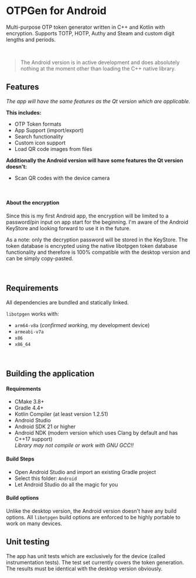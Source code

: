 # OTPGen for Android

Multi-purpose OTP token generator written in C++ and Kotlin with encryption.
Supports TOTP, HOTP, Authy and Steam and custom digit lengths and periods.

<br>

> The Android version is in active development and does absolutely nothing
> at the moment other than loading the C++ native library.

## Features

*The app will have the same features as the Qt version which are applicable.*

**This includes:**

 - OTP Token formats
 - App Support (import/export)
 - Search functionality
 - Custom icon support
 - Load QR code images from files

**Additionally the Android version will have some features the Qt version doesn't:**

 - Scan QR codes with the device camera

<br>

#### About the encryption

Since this is my first Android app, the encryption will be limited to a
password/pin input on app start for the beginning. I'm aware of the
Android KeyStore and looking forward to use it in the future.

As a note: only the decryption password will be stored in the KeyStore.
The token database is encrypted using the native libotpgen token database
functionality and therefore is 100% compatible with the desktop version and
can be simply copy-pasted.

<br>

## Requirements

All dependencies are bundled and statically linked.

`libotpgen` works with:

 - `arm64-v8a` (*confirmed working*, my development device)
 - `armeabi-v7a`
 - `x86`
 - `x86_64`

<br>

## Building the application

#### Requirements

 - CMake 3.8+
 - Gradle 4.4+
 - Kotlin Compiler (at least version 1.2.51)
 - Android Studio
 - Android SDK 21 or higher
 - Android NDK (modern version which uses Clang by default and has C++17 support) <br>
   *Library may not compile or work with GNU GCC!!*

#### Build Steps

 - Open Android Studio and import an existing Gradle project
 - Select this folder: `Android`
 - Let Android Studio do all the magic for you

#### Build options

Unlike the desktop version, the Android version doesn't have any build options.
All `libotpgen` build options are enforced to be highly portable to work on
many devices.

## Unit testing

The app has unit tests which are exclusively for the device (called instrumentation tests).
The test set currently covers the token generation. The results must be identical with the
desktop version obviously.

